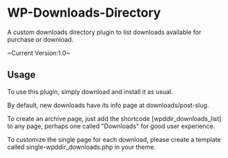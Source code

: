 # WP-Downloads-Directory #

A custom downloads directory plugin to list downloads available for purchase or download.

~Current Version:1.0~

## Usage ##
To use this plugin, simply download and install it as usual.

By default, new downloads have its info page at downloads/post-slug.

To create an archive page, just add the shortcode [wpddir_downloads_list] to any page, perhaps one called "Downloads" for good user experience.

To customize the single page for each download, please create a template called single-wpddir_downloads.php in your theme.